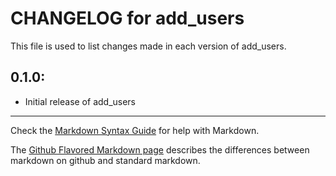 # CHANGELOG for add_users

This file is used to list changes made in each version of add_users.

## 0.1.0:

* Initial release of add_users

- - -
Check the [Markdown Syntax Guide](http://daringfireball.net/projects/markdown/syntax) for help with Markdown.

The [Github Flavored Markdown page](http://github.github.com/github-flavored-markdown/) describes the differences between markdown on github and standard markdown.
